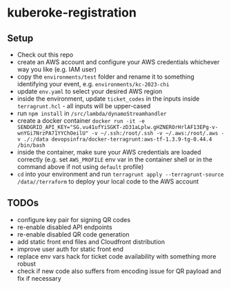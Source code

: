 # kuberoke-registration

## Setup

- Check out this repo
- create an AWS account and configure your AWS credentials whichever way you like (e.g. IAM user)
- copy the `environments/test` folder and rename it to something identifying your event, e.g. `environments/kc-2023-chi`
- update `env.yaml` to select your desired AWS region
- inside the environment, update `ticket_codes` in the inputs inside `terragrunt.hcl` - all inputs will be upper-cased 
- run `npm install` in `/src/lambda/dynamoStreamhandler`
- create a docker container `docker run -it -e SENDGRID_API_KEY="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" -v ~/.ssh:/root/.ssh -v ~/.aws:/root/.aws -v ./:/data devopsinfra/docker-terragrunt:aws-tf-1.3.9-tg-0.44.4 /bin/bash`
- inside the container, make sure your AWS credentials are loaded correctly (e.g. set `AWS_PROFILE` env var in the container shell or in the command above if not using `default` profile)
- `cd` into your environment and run `terragrunt apply --terragrunt-source /data//terraform` to deploy your local code to the AWS account


## TODOs

- configure key pair for signing QR codes
- re-enable disabled API endpoints
- re-enable disabled QR code generation
- add static front end files and Cloudfront distribution
- improve user auth for static front end
- replace env vars hack for ticket code availability with something more robust
- check if new code also suffers from encoding issue for QR payload and fix if necessary